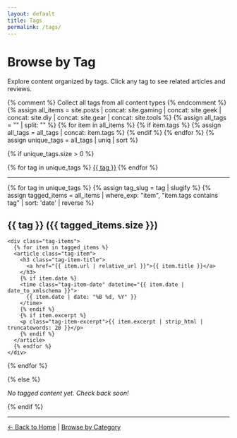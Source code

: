 ```yaml
---
layout: default
title: Tags
permalink: /tags/
---
```


# Browse by Tag

Explore content organized by tags. Click any tag to see related articles and reviews.

{% comment %} Collect all tags from all content types {% endcomment %}
{% assign all_items = site.posts | concat: site.gaming | concat: site.geek | concat: site.diy | concat: site.gear | concat: site.tools %}
{% assign all_tags = "" | split: "" %}
{% for item in all_items %}
  {% if item.tags %}
    {% assign all_tags = all_tags | concat: item.tags %}
  {% endif %}
{% endfor %}
{% assign unique_tags = all_tags | uniq | sort %}

{% if unique_tags.size > 0 %}
<div class="tag-cloud">
  {% for tag in unique_tags %}
    <a href="#{{ tag | slugify }}" class="tag-link">{{ tag }}</a>
  {% endfor %}
</div>

<hr class="section-divider">

{% for tag in unique_tags %}
  {% assign tag_slug = tag | slugify %}
  {% assign tagged_items = all_items | where_exp: "item", "item.tags contains tag" | sort: 'date' | reverse %}
  
  <section id="{{ tag_slug }}" class="tag-section">
    <h2 class="tag-heading">
      {{ tag }} <span class="tag-count">({{ tagged_items.size }})</span>
    </h2>
    
    <div class="tag-items">
      {% for item in tagged_items %}
      <article class="tag-item">
        <h3 class="tag-item-title">
          <a href="{{ item.url | relative_url }}">{{ item.title }}</a>
        </h3>
        {% if item.date %}
        <time class="tag-item-date" datetime="{{ item.date | date_to_xmlschema }}">
          {{ item.date | date: "%B %d, %Y" }}
        </time>
        {% endif %}
        {% if item.excerpt %}
        <p class="tag-item-excerpt">{{ item.excerpt | strip_html | truncatewords: 20 }}</p>
        {% endif %}
      </article>
      {% endfor %}
    </div>
  </section>
{% endfor %}

{% else %}
<p class="empty-state"><em>No tagged content yet. Check back soon!</em></p>
{% endif %}

---

<nav class="section-nav">
  <a href="{{ '/' | relative_url }}">← Back to Home</a> | 
  <a href="{{ '/categories/' | relative_url }}">Browse by Category</a>
</nav>
